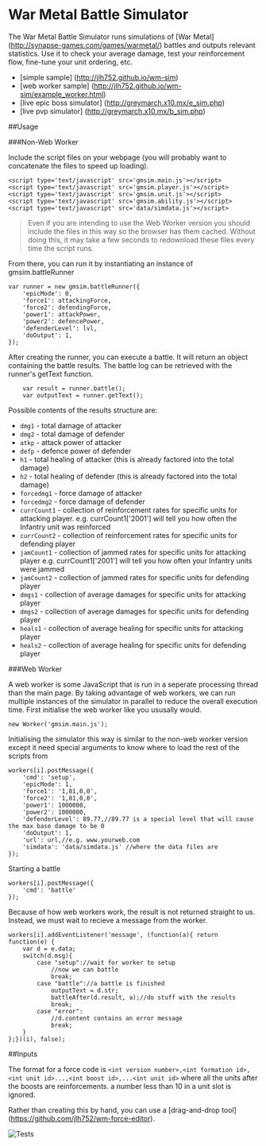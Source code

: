 War Metal Battle Simulator
==========================

The War Metal Battle Simulator runs simulations of [War Metal] (http://synapse-games.com/games/warmetal/) battles and outputs relevant statistics. Use it to check your average damage, test your reinforcement flow, fine-tune your unit ordering, etc.

* [simple sample] (http://jlh752.github.io/wm-sim)
* [web worker sample] (http://jlh752.github.io/wm-sim/example_worker.html)
* [live epic boss simulator] (http://greymarch.x10.mx/e_sim.php)
* [live pvp simulator] (http://greymarch.x10.mx/b_sim.php)

##Usage

###Non-Web Worker

Include the script files on your webpage (you will probably want to concatenate the files to speed up loading).

```
<script type='text/javascript' src='gmsim.main.js'></script>
<script type='text/javascript' src='gmsim.player.js'></script>
<script type='text/javascript' src='gmsim.unit.js'></script>
<script type='text/javascript' src='gmsim.ability.js'></script>
<script type='text/javascript' src='data/simdata.js'></script>
```

>Even if you are intending to use the Web Worker version you should include the files in this way so the browser has them cached. Without doing this, it may take a few seconds to redownload these files every time the script runs.

From there, you can run it by instantiating an instance of gmsim.battleRunner

```
var runner = new gmsim.battleRunner({
	'epicMode': 0,
	'force1': attackingForce,
	'force2': defendingForce,
	'power1': attackPower,
	'power2': defencePower,
	'defenderLevel': lvl,
	'doOutput': 1,
});
```

After creating the runner, you can execute a battle. It will return an object containing the battle results. The battle log can be retrieved with the runner's getText function.

```
	var result = runner.battle();
	var outputText = runner.getText();
```

Possible contents of the results structure are:
* `dmg1` - total damage of attacker
* `dmg2` - total damage of defender
* `atkp` - attack power of attacker
* `defp` - defence power of defender
* `h1` - total healing of attacker (this is already factored into the total damage)
* `h2` - total healing of defender (this is already factored into the total damage)
* `forcedmg1` - force damage of attacker
* `forcedmg2` - force damage of defender
* `currCount1` - collection of reinforcement rates for specific units for attacking player. e.g. currCount1['2001'] will tell you how often the Infantry unit was reinforced
* `currCount2` - collection of reinforcement rates for specific units for defending player
* `jamCount1` - collection of jammed rates for specific units for attacking player e.g. currCount1['2001'] will tell you how often your Infantry units were jammed
* `jamCount2` - collection of jammed rates for specific units for defending player
* `dmgs1` - collection of average damages for specific units for attacking player
* `dmgs2` - collection of average damages for specific units for defending player
* `heals1` - collection of average healing for specific units for attacking player
* `heals2` - collection of average healing for specific units for defending player

###Web Worker

A web worker is some JavaScript that is run in a seperate processing thread than the main page. By taking advantage of web workers, we can run multiple instances of the simulator in parallel to reduce the overall execution time. First initialise the web worker like you ususally would.

```
new Worker('gmsim.main.js');
```

Initialising the simulator this way is similar to the non-web worker version except it need special arguments to know where to load the rest of the scripts from

```
workers[i].postMessage({
	'cmd': 'setup',
	'epicMode': 1,
	'force1': '1,81,0,0',
	'force2': '1,81,0,0',
	'power1': 1000000,
	'power2': 1000000,
	'defenderLevel': 89.77,//89.77 is a special level that will cause the max base damage to be 0
	'doOutput': 1,
	'url': url,//e.g. www.yourweb.com
	'simdata': 'data/simdata.js' //where the data files are
});
```

Starting a battle
```
workers[i].postMessage({
	'cmd': 'battle'
});
```

Because of how web workers work, the result is not returned straight to us. Instead, we must wait to recieve a message from the worker.

```
workers[i].addEventListener('message', (function(a){ return function(e) {
	var d = e.data;
	switch(d.msg){
		case "setup"://wait for worker to setup
			//now we can battle
			break;
		case "battle"://a battle is finished
			outputText = d.str;
			battleAfter(d.result, a);//do stuff with the results
			break;
		case "error":
			//d.content contains an error message
			break;
	}
};})(i), false);
```

##Inputs

The format for a force code is
`<int version number>,<int formation id>,<int unit id>...,<int boost id>,...<int unit id>`
where all the units after the boosts are reinforcements. a number less than 10 in a unit slot is ignored.

Rather than creating this by hand, you can use a [drag-and-drop tool] (https://github.com/jlh752/wm-force-editor).

![Tests](https://github.com/jlh752/wm-sim/actions/workflows/tests.yml/badge.svg)
